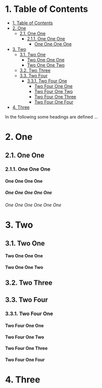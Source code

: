 <!-- !numberedheadings (level=3) -->

# 1\. Table of Contents

<!-- !toc (level=4) -->

* [1\. Table of Contents](#1-table-of-contents)
* [2\. One](#2-one)
  * [2.1\. One One](#2-1-one-one)
    * [2.1.1\. One One One](#2-1-1-one-one-one)
      * [One One One One](#one-one-one-one)
* [3\. Two](#3-two)
  * [3.1\. Two One](#3-1-two-one)
      * [Two One One One](#two-one-one-one)
      * [Two One One Two](#two-one-one-two)
  * [3.2\. Two Three](#3-2-two-three)
  * [3.3\. Two Four](#3-3-two-four)
    * [3.3.1\. Two Four One](#3-3-1-two-four-one)
      * [Two Four One One](#two-four-one-one)
      * [Two Four One Two](#two-four-one-two)
      * [Two Four One Three](#two-four-one-three)
      * [Two Four One Four](#two-four-one-four)
* [4\. Three](#4-three)

<!-- toc! -->

In the following some headings are defined ...

# 2\. One

## 2.1\. One One

### 2.1.1\. One One One

#### One One One One

##### One One One One One

###### One One One One One One

# 3\. Two

## 3.1\. Two One

#### Two One One One

#### Two One One Two

## 3.2\. Two Three

## 3.3\. Two Four

### 3.3.1\. Two Four One

#### Two Four One One

#### Two Four One Two

#### Two Four One Three

#### Two Four One Four

# 4\. Three

